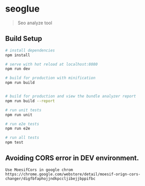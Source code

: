 # seoglue

> Seo analyze tool

## Build Setup

``` bash
# install dependencies
npm install

# serve with hot reload at localhost:8080
npm run dev

# build for production with minification
npm run build


# build for production and view the bundle analyzer report
npm run build --report

# run unit tests
npm run unit

# run e2e tests
npm run e2e

# run all tests
npm test
```


## Avoiding CORS error in DEV environment.

```
Use MoesifCors in google chrom
https://chrome.google.com/webstore/detail/moesif-orign-cors-changer/digfbfaphojjndkpccljibejjbppifbc

```
